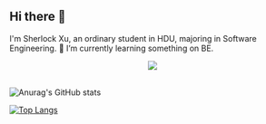 ## Hi there 👋
 I'm Sherlock Xu, an ordinary student in HDU, majoring in Software Engineering. 🌱 I’m currently learning something on BE.


<!--
**Sherlockx21/Sherlockx21** is a ✨ _special_ ✨ repository because its `README.md` (this file) appears on your GitHub profile.

Here are some ideas to get you started:

- 🔭 I’m currently working on ...
- 🌱 I’m currently learning ...
- 👯 I’m looking to collaborate on ...
- 🤔 I’m looking for help with ...
- 💬 Ask me about ...
- 📫 How to reach me: ...
- 😄 Pronouns: ...
- ⚡ Fun fact: ...
-->

<!-- GitHub奖杯🏆 -->
<div align="center"><img  src="https://github-profile-trophy.vercel.app/?username=Sherlockx21&theme=gruvbox&row=1&column=6&no-frame=true&no-bg=true" /></div>
<br>

![Anurag's GitHub stats](https://github-readme-stats.vercel.app/api?username=Sherlockx21&show_icons=true&theme=tokyonight)

[![Top Langs](https://github-readme-stats.vercel.app/api/top-langs/?username=Sherlockx21&layout=compact)](https://github.com/anuraghazra/github-readme-stats)
